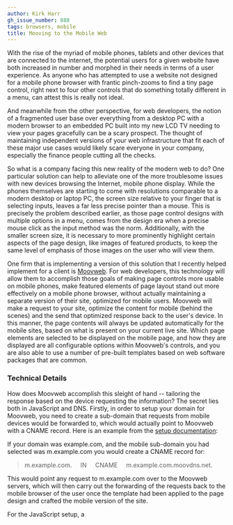 ```yaml
---
author: Kirk Harr
gh_issue_number: 888
tags: browsers, mobile
title: Mooving to the Mobile Web
---
```


With the rise of the myriad of mobile phones, tablets and other devices that are connected to the internet, the potential users for a given website have both increased in number and morphed in their needs in terms of a user experience. As anyone who has attempted to use a website not designed for a mobile phone browser with frantic pinch-zooms to find a tiny page control, right next to four other controls that do something totally different in a menu, can attest this is really not ideal.

And meanwhile from the other perspective, for web developers, the notion of a fragmented user base over everything from a desktop PC with a modern browser to an embedded PC built into my new LCD TV needing to view your pages gracefully can be a scary prospect. The thought of maintaining independent versions of your web infrastructure that fit each of these major use cases would likely scare everyone in your company, especially the finance people cutting all the checks.

So what is a company facing this new reality of the modern web to do? One particular solution can help to alleviate one of the more troublesome issues with new devices browsing the Internet, mobile phone display. While the phones themselves are starting to come with resolutions comparable to a modern desktop or laptop PC, the screen size relative to your finger that is selecting inputs, leaves a far less precise pointer than a mouse. This is precisely the problem described earlier, as those page control designs with multiple options in a menu, comes from the design era when a precise mouse click as the input method was the norm. Additionally, with the smaller screen size, it is necessary to more prominently highlight certain aspects of the page design, like images of featured products, to keep the same level of emphasis of those images on the user who will view them.

One firm that is implementing a version of this solution that I recently helped implement for a client is [Moovweb](http://www.moovweb.com/). For web developers, this technology will allow them to accomplish those goals of making page controls more usable on mobile phones, make featured elements of page layout stand out more effectively on a mobile phone browser, without actually maintaining a separate version of their site, optimized for mobile users. Moovweb will make a request to your site, optimize the content for mobile (behind the scenes) and the send that optimized response back to the user's device. In this manner, the page contents will always be updated automatically for the mobile sites, based on what is present on your current live site. Which page elements are selected to be displayed on the mobile page, and how they are displayed are all configurable options within Moovweb's controls, and you are also able to use a number of pre-built templates based on web software packages that are common.

### Technical Details

How does Moovweb accomplish this sleight of hand -- tailoring the response based on the device requesting the information? The secret lies both in JavaScript and DNS. Firstly, in order to setup your domain for Moovweb, you need to create a sub-domain that requests from mobile devices would be forwarded to, which would actually point to Moovweb with a CNAME record. Here is an example from the [setup documentation](http://developer.moovweb.com/docs/cloud/production_domain):

If your domain was example.com, and the mobile sub-domain you had selected was m.example.com you would create a CNAME record for:

> 
> m.example.com.     IN     CNAME     m.example.com.moovdns.net.

This would point any request to m.example.com over to the Moovweb servers, which will then carry out the forwarding of the requests back to the mobile browser of the user once the template had been applied to the page design and crafted the mobile version of the site.

For the JavaScript setup, a <script> tag must be added to the design of each page's <head> tag in order to perform redirection of requests for mobile browsers. This script that is added is created for each customer by Moovweb, and is used to match the User-Agent setting of each request against a list of known mobile browsers. Conceivably, with this in place on every page, whether the user is attempting to load the main page, or perhaps a deeper link to something like a product page or category page, every request from the mobile browsers should be automatically redirected to the mobile domain that we setup the CNAME record for.

### How it looks

When working on deploying Moovweb for a client, tigerdistrict.com, I was introduced to the technology for the first time, and I was impressed with the mobile site experience. The page controls that were modified to make them easier to tap with your finger, and also making the page layout more portrait which fits the mobile phone form factor. Here are some examples of the mobile and non mobile site:

<table align="center" cellpadding="0" cellspacing="0" class="tr-caption-container" style="margin-left: auto; margin-right: auto; text-align: center;"><tbody>
<tr><td style="text-align: center;"><a href="/blog/2013/11/21/mooving-to-mobile-web/image-0-big.png" imageanchor="1" style="margin-left: auto; margin-right: auto;"><img border="0" height="232" src="/blog/2013/11/21/mooving-to-mobile-web/image-0.png" width="320"/></a></td></tr>
<tr><td class="tr-caption" style="text-align: center;">Desktop Version</td></tr>
</tbody></table>

<table align="center" cellpadding="0" cellspacing="0" class="tr-caption-container" style="margin-left: auto; margin-right: auto; text-align: center;"><tbody>
<tr><td style="text-align: center;"><a href="/blog/2013/11/21/mooving-to-mobile-web/image-1-big.png" imageanchor="1" style="margin-left: auto; margin-right: auto;"><img border="0" height="320" src="/blog/2013/11/21/mooving-to-mobile-web/image-1.png" width="180"/></a></td></tr>
<tr><td class="tr-caption" style="text-align: center;">Mobile Version</td></tr>
</tbody></table>

One of my favorite features was how Moovweb could handle page navigation menus, like the one you see on the left margin of the page in the desktop version. On a mobile device, attempting to get a precise enough point to select only the correct one of those options, and not mistakenly clicking others, would be painful to say the least. However after the site has been converted to the mobile version, two new page elements are added to the bar at the top of the page. There is a cart icon representing the all important shopping cart, and one of the legendary "Hamburger button" controls that opens up the page navigation menu. Here is what it looks like on the mobile browser:

<table align="center" cellpadding="0" cellspacing="0" class="tr-caption-container" style="margin-left: auto; margin-right: auto; text-align: center;"><tbody>
<tr><td style="text-align: center;"><a href="/blog/2013/11/21/mooving-to-mobile-web/image-2-big.png" imageanchor="1" style="margin-left: auto; margin-right: auto;"><img border="0" height="320" src="/blog/2013/11/21/mooving-to-mobile-web/image-2.png" width="180"/></a></td></tr>
<tr><td class="tr-caption" style="text-align: center;">No Dialing Wand Needed</td></tr>
</tbody></table>

As you can see, it replicates the same menu tree, with the same ability to expand into any of the available categories, or use the text search, all within an interface that is easy to use within a mobile browser.

### The Future of the Web - Devices, Devices, Devices

One thing is clear from the rise of mobile devices and tablets on the web over the past few years, is that these devices are here to stay, and if anything will continue to grow and dominate the marketplace. For developers seeking to harness, or even to just stay ahead of this trend, will need to address the problems of mobile browsers and the limitations of the devices themselves. 

Creating websites that provide a desirable user experience to these many flavors of devices can be a daunting challenge, but in a way this shows us that the true issue is not the fragmentation itself. The real benefits from this type of mobile web development take advantage of your existing infrastructure, and gives you a method to tailor it as best you can to fit each of these new device's abilities. Duplicating effort is wasteful and maintaining multiple versions the the same content with slightly different presentation is an example of this wasted effort. Reusing the current web infrastructure already available and already being invested in the maintenance of, allows the presentation of these multiple user experiences in a cost effective way. 


